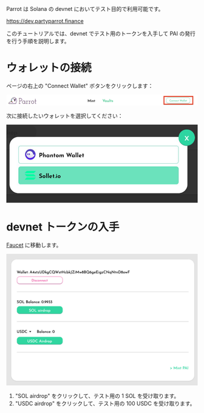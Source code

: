 Parrot は Solana の devnet においてテスト目的で利用可能です。

https://dev.partyparrot.finance

このチュートリアルでは、devnet でテスト用のトークンを入手して PAI の発行を行う手順を説明します。

# ウォレットの接続

ページの右上の "Connect Wallet" ボタンをクリックします：

![ウォレットの接続](images/connect-navbar.fd4fc1e0.png)

次に接続したいウォレットを選択してください：

![ウォレットの選択](images/wallet-select-list.ef66c411.jpg)

# devnet トークンの入手

[Faucet](https://dev.partyparrot.finance/faucet) に移動します。

![テストトークンの発行](images/faucet.e2279608.png)

1. "SOL airdrop" をクリックして、テスト用の 1 SOL を受け取ります。
2. "USDC airdrop" をクリックして、テスト用の 100 USDC を受け取ります。
